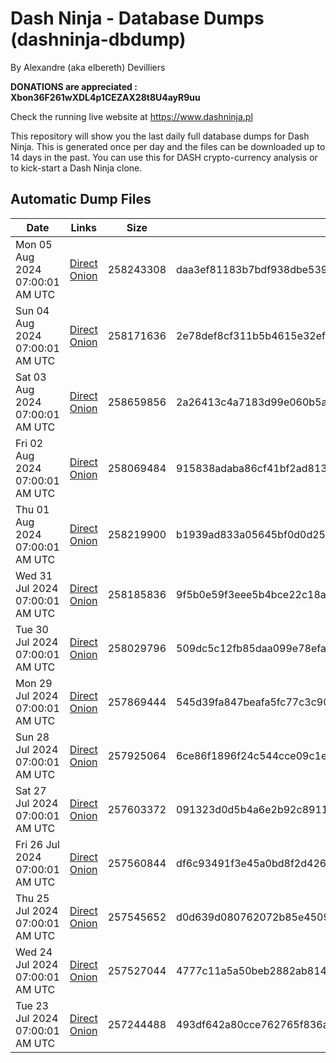 # Dash Ninja - Database Dumps (dashninja-dbdump)
By Alexandre (aka elbereth) Devilliers

**DONATIONS are appreciated : Xbon36F261wXDL4p1CEZAX28t8U4ayR9uu**

Check the running live website at https://www.dashninja.pl

This repository will show you the last daily full database dumps for Dash Ninja. This is generated once per day and the files can be downloaded up to 14 days in the past.
You can use this for DASH crypto-currency analysis or to kick-start a Dash Ninja clone.


## Automatic Dump Files
| Date | Links | Size | SHA256 |
|--|--|--|--|
| Mon 05 Aug 2024 07:00:01 AM UTC | [Direct](https://oshi.at/MEdM) [Onion](http://5ety7tpkim5me6eszuwcje7bmy25pbtrjtue7zkqqgziljwqy3rrikqd.onion/MEdM) | 258243308 | daa3ef81183b7bdf938dbe5390d8142443b25d5af0f6802f39c295f245c53522 | 
| Sun 04 Aug 2024 07:00:01 AM UTC | [Direct](https://oshi.at/dbik) [Onion](http://5ety7tpkim5me6eszuwcje7bmy25pbtrjtue7zkqqgziljwqy3rrikqd.onion/dbik) | 258171636 | 2e78def8cf311b5b4615e32ef6cd67f0cd24ce48aa8431139135e87570b39407 | 
| Sat 03 Aug 2024 07:00:01 AM UTC | [Direct](https://oshi.at/EVJF) [Onion](http://5ety7tpkim5me6eszuwcje7bmy25pbtrjtue7zkqqgziljwqy3rrikqd.onion/EVJF) | 258659856 | 2a26413c4a7183d99e060b5a7c485b3a9a1cb2b096e39e3f865312b0a1cc855e | 
| Fri 02 Aug 2024 07:00:01 AM UTC | [Direct](https://oshi.at/zeFA) [Onion](http://5ety7tpkim5me6eszuwcje7bmy25pbtrjtue7zkqqgziljwqy3rrikqd.onion/zeFA) | 258069484 | 915838adaba86cf41bf2ad813c8c7bab454cac699c28a04ddea9a95c6cec9ff9 | 
| Thu 01 Aug 2024 07:00:01 AM UTC | [Direct](https://oshi.at/dsvW) [Onion](http://5ety7tpkim5me6eszuwcje7bmy25pbtrjtue7zkqqgziljwqy3rrikqd.onion/dsvW) | 258219900 | b1939ad833a05645bf0d0d252e930ea30c8874046f3d1cd09687e9e7a0c6748c | 
| Wed 31 Jul 2024 07:00:01 AM UTC | [Direct](https://oshi.at/mQBs) [Onion](http://5ety7tpkim5me6eszuwcje7bmy25pbtrjtue7zkqqgziljwqy3rrikqd.onion/mQBs) | 258185836 | 9f5b0e59f3eee5b4bce22c18a94abd6109245246ab88cec775c58f7983f2e8a0 | 
| Tue 30 Jul 2024 07:00:01 AM UTC | [Direct](https://oshi.at/LQLH) [Onion](http://5ety7tpkim5me6eszuwcje7bmy25pbtrjtue7zkqqgziljwqy3rrikqd.onion/LQLH) | 258029796 | 509dc5c12fb85daa099e78efa0c954eeaa0e7e9f4e577f5d5f4395862245176e | 
| Mon 29 Jul 2024 07:00:01 AM UTC | [Direct](https://oshi.at/fFqb) [Onion](http://5ety7tpkim5me6eszuwcje7bmy25pbtrjtue7zkqqgziljwqy3rrikqd.onion/fFqb) | 257869444 | 545d39fa847beafa5fc77c3c90790b9969a3923bc39feb51f00f6f78224aaa4a | 
| Sun 28 Jul 2024 07:00:01 AM UTC | [Direct](https://oshi.at/ngxc) [Onion](http://5ety7tpkim5me6eszuwcje7bmy25pbtrjtue7zkqqgziljwqy3rrikqd.onion/ngxc) | 257925064 | 6ce86f1896f24c544cce09c1e25d4b6dd9a685d90070af422d404974f800a595 | 
| Sat 27 Jul 2024 07:00:01 AM UTC | [Direct](https://oshi.at/DQHo) [Onion](http://5ety7tpkim5me6eszuwcje7bmy25pbtrjtue7zkqqgziljwqy3rrikqd.onion/DQHo) | 257603372 | 091323d0d5b4a6e2b92c89119d2698ea5bdbc4272b220e85ca1a59d92bdf1056 | 
| Fri 26 Jul 2024 07:00:01 AM UTC | [Direct](https://oshi.at/Ermt) [Onion](http://5ety7tpkim5me6eszuwcje7bmy25pbtrjtue7zkqqgziljwqy3rrikqd.onion/Ermt) | 257560844 | df6c93491f3e45a0bd8f2d426a63848fda6bc2855b501dab26525bc3f7d95095 | 
| Thu 25 Jul 2024 07:00:01 AM UTC | [Direct](https://oshi.at/BAEw) [Onion](http://5ety7tpkim5me6eszuwcje7bmy25pbtrjtue7zkqqgziljwqy3rrikqd.onion/BAEw) | 257545652 | d0d639d080762072b85e45096f2d254d4ff083660b0ca73b52c0140f943bf71a | 
| Wed 24 Jul 2024 07:00:01 AM UTC | [Direct](https://oshi.at/fLVz) [Onion](http://5ety7tpkim5me6eszuwcje7bmy25pbtrjtue7zkqqgziljwqy3rrikqd.onion/fLVz) | 257527044 | 4777c11a5a50beb2882ab8140257817b501d5f3bcdaea3a2b345e7d970b65acc | 
| Tue 23 Jul 2024 07:00:01 AM UTC | [Direct](https://oshi.at/XsyH) [Onion](http://5ety7tpkim5me6eszuwcje7bmy25pbtrjtue7zkqqgziljwqy3rrikqd.onion/XsyH) | 257244488 | 493df642a80cce762765f836a585cb0ef5c998a65d86ca892c4e92e667b49f08 | 

